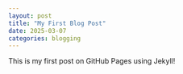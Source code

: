 ```yaml
---
layout: post
title: "My First Blog Post"
date: 2025-03-07
categories: blogging
---
```

This is my first post on GitHub Pages using Jekyll!
